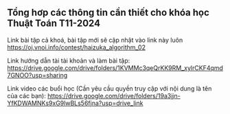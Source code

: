 ## Tổng hơp các thông tin cần thiết cho khóa học Thuật Toán T11-2024


Link bài tập cả khoá, bài tập mới sẽ cập nhật vào link này luôn
https://oj.vnoi.info/contest/haizuka_algorithm_02


Link hướng dẫn tài tài khoản và làm bài tập:
https://drive.google.com/drive/folders/1KVMMc3qeQrKK9RM_xylrCKF4qmd7GNOO?usp=sharing


Link video các buổi học (Cần yêu cầu quyền truy cập với nội dung là tên của các bạn):
https://drive.google.com/drive/folders/19a3jjn-YfKDWAMNKs9xG9lwBLs56fjna?usp=drive_link